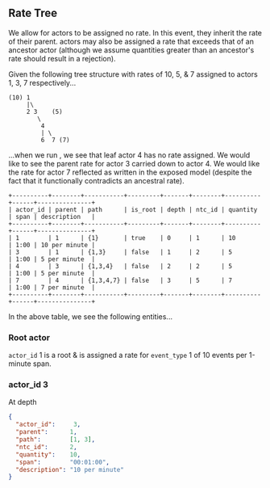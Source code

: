 

## Rate Tree

We allow for actors to be assigned no rate. In this event, they inherit the rate of their parent. actors may also be assigned a rate that exceeds that of an ancestor actor (although we assume quantities greater than an ancestor's rate should result in a rejection).

Given the following tree structure with rates of 10, 5, & 7 assigned to actors 1, 3, 7 respectively... 

```
(10) 1
     |\
     2 3    (5)
        \
         4
         | \
         6  7 (7)
```

...when we run <some query>, we see that leaf actor 4 has no rate assigned. We would like to see the parent rate for actor 3 carried down to actor 4. We would like the rate for actor 7 reflected as written in the exposed model (despite the fact that it functionally contradicts an ancestral rate).
```
+----------+--------+-----------+---------+-------+--------+----------+------+---------------+
| actor_id | parent | path      | is_root | depth | ntc_id | quantity | span | description   |
+----------+--------+-----------+---------+-------+--------+----------+------+---------------+
| 1        | 1      | {1}       | true    | 0     | 1      | 10       | 1:00 | 10 per minute |
| 3        | 1      | {1,3}     | false   | 1     | 2      | 5        | 1:00 | 5 per minute  |
| 4        | 3      | {1,3,4}   | false   | 2     | 2      | 5        | 1:00 | 5 per minute  |
| 7        | 4      | {1,3,4,7} | false   | 3     | 5      | 7        | 1:00 | 7 per minute  |
+----------+--------+-----------+---------+-------+--------+----------+------+---------------+
```

In the above table, we see the following entities...

### Root actor

`actor_id` 1 is a root & is assigned a rate for `event_type` 1 of 10 events per 1-minute span.

### actor_id 3

At depth 

```json
{
  "actor_id":     3,
  "parent":      1,
  "path":        [1, 3],
  "ntc_id":      2,
  "quantity":    10,
  "span":        "00:01:00",
  "description": "10 per minute"
}
```
